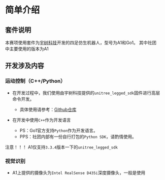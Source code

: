 # 简单介绍

## 套件说明
本赛项使用套件为[宇树科技](https://www.unitree.com)开发的四足仿生机器人，型号为A1和Go1。
其中社团中主要使用的版本为A1

## 开发涉及内容

### 运动控制（C++/Python）

- 在开发过程中，我们使用由宇树科技提供的`unitree_legged_sdk`固件进行高层命令开发。
  - 具体使用请参考：[Github仓库](https://github.com/unitreerobotics/unitree_legged_sdk)

- 在开发中使用`C++`作为开发语言
  - PS：Go1官方支持`Python`作为开发语言。
  - PPS：社团内部有一份自行打包的`Python SDK`，请酌情使用。

注意！！！ A1仅支持`3.3.4`版本一下的`unitree_legged_sdk`

### 视觉识别

- A1上提供的摄像头为`Intel RealSense D435i`深度摄像头，一般是使用